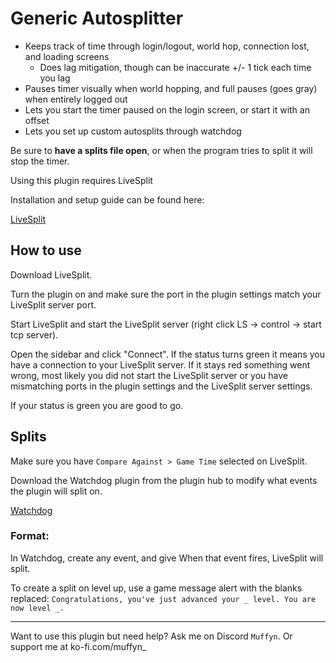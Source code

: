 # Generic Autosplitter

* Keeps track of time through login/logout, world hop, connection lost, and loading screens
    * Does lag mitigation, though can be inaccurate +/- 1 tick each time you lag
* Pauses timer visually when world hopping, and full pauses (goes gray) when entirely logged out
* Lets you start the timer paused on the login screen, or start it with an offset
* Lets you set up custom autosplits through watchdog

Be sure to **have a splits file open**, or when the program tries to split it will stop the timer.

Using this plugin requires LiveSplit 

Installation and setup guide can be found here:

[LiveSplit](https://livesplit.org/downloads/)

## How to use
Download LiveSplit.

Turn the plugin on and make sure the port in the plugin settings match your LiveSplit server port.

Start LiveSplit and start the LiveSplit server (right click LS -> control -> start tcp server).

Open the sidebar and click "Connect".
If the status turns green it means you have a connection to your LiveSplit server.
If it stays red something went wrong, most likely you did not start the LiveSplit server
or you have mismatching ports in the plugin settings and the LiveSplit server settings.

If your status is green you are good to go.

## Splits
Make sure you have `Compare Against > Game Time` selected on LiveSplit.

Download the Watchdog plugin from the plugin hub to modify what events the plugin will split on.

[Watchdog](https://runelite.net/plugin-hub/show/watchdog)

### Format:
In Watchdog, create any event, and give When that event fires, LiveSplit will split.

To create a split on level up, use a game message alert with the blanks replaced:
`Congratulations, you've just advanced your _ level. You are now level _.`


---

Want to use this plugin but need help? Ask me on Discord `Muffyn`. Or support me at ko-fi.com/muffyn_
